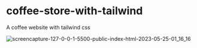 # coffee-store-with-tailwind
A coffee website with tailwind css

![screencapture-127-0-0-1-5500-public-index-html-2023-05-25-01_16_16](https://github.com/edaadas1/coffee-store-with-tailwind/assets/86204667/65723537-369a-4b58-9bd7-21ee4e5e72f8)


